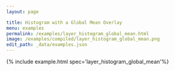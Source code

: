 ```yaml
---
layout: page

title: Histogram with a Global Mean Overlay
menu: examples
permalink: /examples/layer_histogram_global_mean.html
image: /examples/compiled/layer_histogram_global_mean.png
edit_path: _data/examples.json
---
```




{% include example.html spec='layer_histogram_global_mean'%}
